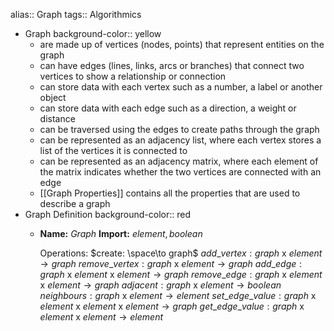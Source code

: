 alias:: Graph
tags:: Algorithmics

- Graph
  background-color:: yellow
	- are made up of vertices (nodes, points) that represent entities on the graph
	- can have edges (lines, links, arcs or branches) that connect two vertices to show a relationship or connection
	- can store data with each vertex such as a number, a label or another object
	- can store data with each edge such as a direction, a weight or distance
	- can be traversed using the edges to create paths through the graph
	- can be represented as an adjacency list, where each vertex stores a list of the vertices it is connected to
	- can be represented as an adjacency matrix, where each element of the matrix indicates whether the two vertices are connected with an edge
	- [[Graph Properties]] contains all the properties that are used to describe a graph
- Graph Definition
  background-color:: red
	- **Name:** $Graph$
	  **Import:** $element, boolean$
	   
	  Operations:
	  $create: \space\to graph$
	  $add\_vertex: graph$ x $element \to graph$
	  $remove\_vertex: graph$ x $element \to graph$
	  $add\_edge: graph$ x $element$ x $element \to graph$
	  $remove\_edge: graph$ x $element$ x $element \to graph$
	  $adjacent: graph$ x $element \to boolean$
	  $neighbours: graph$ x $element \to element$
	  $set\_edge\_value: graph$ x $element$ x $element$ x $element \to graph$
	  $get\_edge\_value: graph$ x $element$ x $element \to element$